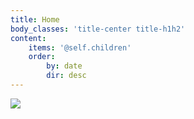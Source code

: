 ```yaml
---
title: Home
body_classes: 'title-center title-h1h2'
content:
    items: '@self.children'
    order:
        by: date
        dir: desc
---
```


![](https://sntrpc.com/son/public/uploads/original/5e/18/34e6512b72a9890ea309f2566f8f.jpg)